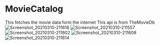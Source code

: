# MovieCatalog
This fetches the movie data form the internet
This api is from TheMovieDb
![Screenshot_20210310-211618](https://user-images.githubusercontent.com/56196007/110656417-ef775080-81e5-11eb-9d52-5fcff57bcab0.png)
![Screenshot_20210310-211557](https://user-images.githubusercontent.com/56196007/110656433-f3a36e00-81e5-11eb-8265-0f182070fce5.png)
![Screenshot_20210310-211602](https://user-images.githubusercontent.com/56196007/110656442-f69e5e80-81e5-11eb-8006-c528c4a0b9ba.png)
![Screenshot_20210310-211608](https://user-images.githubusercontent.com/56196007/110656451-f900b880-81e5-11eb-9971-06b4fe719aad.png)
![Screenshot_20210310-211614](https://user-images.githubusercontent.com/56196007/110656459-faca7c00-81e5-11eb-9d87-545f0cd55f96.png)

